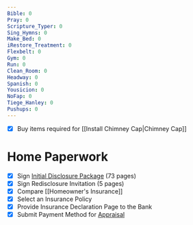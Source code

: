 ```yaml
---
Bible: 0
Pray: 0
Scripture_Typer: 0
Sing_Hymns: 0
Make_Bed: 0
iRestore_Treatment: 0
Flexbelt: 0
Gym: 0
Run: 0
Clean_Room: 0
Headway: 0
Spanish: 0
Yousicion: 0
NoFap: 0
Tiege_Hanley: 0
Pushups: 0
---
```


- [x] Buy items required for [[Install Chimney Cap|Chimney Cap]]

# Home Paperwork

- [x] Sign [Initial Disclosure Package](https://www.docmagic.com/signingview/v3/library) (73 pages)
- [x] Sign Redisclosure Invitation (5 pages)
- [x] Compare [[Homeowner's Insurance]]
- [x] Select an Insurance Policy
- [x] Provide Insurance Declaration Page to the Bank
- [x] Submit Payment Method for [Appraisal](https://payments.nbkc.com/?at=3e409554-f935-459d-8d25-cd62032cc8da) 